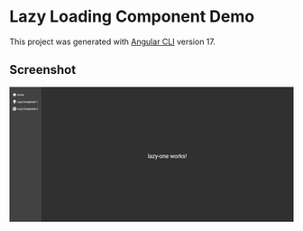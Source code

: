 # Lazy Loading Component Demo

This project was generated with [Angular CLI](https://github.com/angular/angular-cli) version 17.

## Screenshot

![Screenshot](/src/assets/screenshot.png)